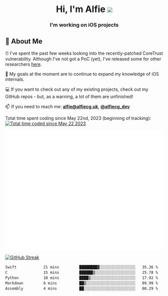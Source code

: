 <h1 align="center">Hi, I'm Alfie <img src="https://raw.githubusercontent.com/MartinHeinz/MartinHeinz/master/wave.gif" width="30px"></h1>
<h3 align="center">I'm working on iOS projects</h3>


## 📖 About Me

⏰ I've spent the past few weeks looking into the recently-patched CoreTrust vulnerability. Although I've not got a PoC (yet), I've released some for other researchers [here](https://gist.github.com/alfiecg24/bf91f3cb05254b2f5679d5ccdc4c87ef).

🎯 My goals at the moment are to  continue to expand my knowledge of iOS internals.

💻 If you want to check out any of my existing projects, check out my GitHub repos - but, as a warning, a lot of them are unfinished!

📫 If you need to reach me: **alfie@alfiecg.uk**, **[@alfiecg_dev](https://twitter.com/alfiecg_dev)**

Total time spent coding since May 22nd, 2023 (beginning of tracking): <a href="https://wakatime.com/@61592169-b9cf-4af8-b6fa-8ac7d4369b01"><img src="https://wakatime.com/badge/user/61592169-b9cf-4af8-b6fa-8ac7d4369b01.svg" alt="Total time coded since May 22 2023" /></a>


<img align="center" src="/github-metrics.svg" alt="Metrics" width="500">

[![GitHub Streak](https://streak-stats.demolab.com/?user=alfiecg24)](https://git.io/streak-stats)

<!--START_SECTION:waka-->

```txt
Swift            21 mins         ████████▓░░░░░░░░░░░░░░░░   35.26 %
C                15 mins         ██████▒░░░░░░░░░░░░░░░░░░   25.78 %
Python           10 mins         ████▒░░░░░░░░░░░░░░░░░░░░   17.92 %
Markdown         6 mins          ██▒░░░░░░░░░░░░░░░░░░░░░░   09.99 %
Assembly         4 mins          ██░░░░░░░░░░░░░░░░░░░░░░░   08.29 %
```

<!--END_SECTION:waka-->

